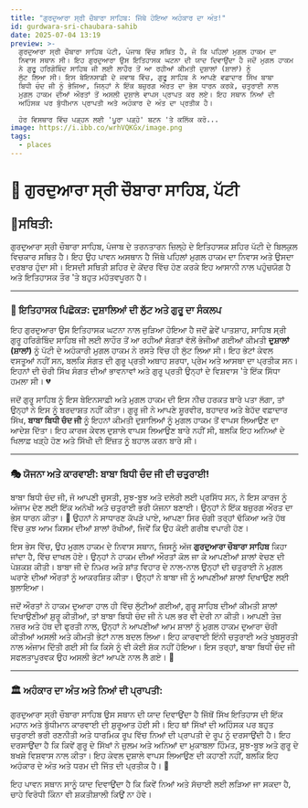 ```yaml
---
title: "ਗੁਰਦੁਆਰਾ ਸ੍ਰੀ ਚੌਬਾਰਾ ਸਾਹਿਬ: ਜਿੱਥੇ ਹੋਇਆ ਅਹੰਕਾਰ ਦਾ ਅੰਤ!"
id: gurdwara-sri-chaubara-sahib
date: 2025-07-04 13:19
preview: >-
  ਗੁਰਦੁਆਰਾ ਸ੍ਰੀ ਚੌਬਾਰਾ ਸਾਹਿਬ ਪੱਟੀ, ਪੰਜਾਬ ਵਿੱਚ ਸਥਿਤ ਹੈ, ਜੋ ਕਿ ਪਹਿਲਾਂ ਮੁਗਲ ਹਾਕਮ ਦਾ
  ਨਿਵਾਸ ਸਥਾਨ ਸੀ। ਇਹ ਗੁਰਦੁਆਰਾ ਉਸ ਇਤਿਹਾਸਕ ਘਟਨਾ ਦੀ ਯਾਦ ਦਿਵਾਉਂਦਾ ਹੈ ਜਦੋਂ ਮੁਗਲ ਹਾਕਮ
  ਨੇ ਗੁਰੂ ਹਰਿਗੋਬਿੰਦ ਸਾਹਿਬ ਜੀ ਲਈ ਲਾਹੌਰ ਤੋਂ ਆ ਰਹੀਆਂ ਕੀਮਤੀ ਦੁਸ਼ਾਲਾਂ (ਸ਼ਾਲਾਂ) ਨੂੰ
  ਲੁੱਟ ਲਿਆ ਸੀ। ਇਸ ਬੇਇਨਸਾਫ਼ੀ ਦੇ ਜਵਾਬ ਵਿੱਚ, ਗੁਰੂ ਸਾਹਿਬ ਨੇ ਆਪਣੇ ਵਫ਼ਾਦਾਰ ਸਿੱਖ ਬਾਬਾ
  ਬਿਧੀ ਚੰਦ ਜੀ ਨੂੰ ਭੇਜਿਆ, ਜਿਨ੍ਹਾਂ ਨੇ ਇੱਕ ਬਜ਼ੁਰਗ ਔਰਤ ਦਾ ਭੇਸ ਧਾਰਨ ਕਰਕੇ, ਚਤੁਰਾਈ ਨਾਲ
  ਮੁਗਲ ਹਾਕਮ ਦੀਆਂ ਔਰਤਾਂ ਤੋਂ ਅਸਲੀ ਦੁਸ਼ਾਲੇ ਵਾਪਸ ਪ੍ਰਾਪਤ ਕਰ ਲਏ। ਇਹ ਸਥਾਨ ਨਿਆਂ ਦੀ
  ਅਹਿੰਸਕ ਪਰ ਬੁੱਧੀਮਾਨ ਪ੍ਰਾਪਤੀ ਅਤੇ ਅਹੰਕਾਰ ਦੇ ਅੰਤ ਦਾ ਪ੍ਰਤੀਕ ਹੈ।

  ਹੋਰ ਵਿਸਥਾਰ ਵਿੱਚ ਪੜ੍ਹਨ ਲਈ 'ਪੂਰਾ ਪੜ੍ਹੋ' ਬਟਨ 'ਤੇ ਕਲਿੱਕ ਕਰੋ...
image: https://i.ibb.co/wrhVQKGx/image.png
tags:
  - places
---
```

# 🕍 ਗੁਰਦੁਆਰਾ ਸ੍ਰੀ ਚੌਬਾਰਾ ਸਾਹਿਬ, ਪੱਟੀ

## 📍ਸਥਿਤੀ:

ਗੁਰਦੁਆਰਾ ਸ੍ਰੀ ਚੌਬਾਰਾ ਸਾਹਿਬ, ਪੰਜਾਬ ਦੇ ਤਰਨਤਾਰਨ ਜ਼ਿਲ੍ਹੇ ਦੇ ਇਤਿਹਾਸਕ ਸ਼ਹਿਰ ਪੱਟੀ ਦੇ ਬਿਲਕੁਲ ਵਿਚਕਾਰ ਸਥਿਤ ਹੈ। ਇਹ ਉਹ ਪਾਵਨ ਅਸਥਾਨ ਹੈ ਜਿੱਥੇ ਪਹਿਲਾਂ ਮੁਗਲ ਹਾਕਮ ਦਾ ਨਿਵਾਸ ਅਤੇ ਉਸਦਾ ਦਰਬਾਰ ਹੁੰਦਾ ਸੀ। ਇਸਦੀ ਸਥਿਤੀ ਸ਼ਹਿਰ ਦੇ ਕੇਂਦਰ ਵਿੱਚ ਹੋਣ ਕਰਕੇ ਇਹ ਆਸਾਨੀ ਨਾਲ ਪਹੁੰਚਯੋਗ ਹੈ ਅਤੇ ਇਤਿਹਾਸਕ ਤੌਰ 'ਤੇ ਬਹੁਤ ਮਹੱਤਵਪੂਰਨ ਹੈ।

- - -

### 📜 ਇਤਿਹਾਸਕ ਪਿਛੋਕੜ: ਦੁਸ਼ਾਲਿਆਂ ਦੀ ਲੁੱਟ ਅਤੇ ਗੁਰੂ ਦਾ ਸੰਕਲਪ 

ਇਹ ਗੁਰਦੁਆਰਾ ਉਸ ਇਤਿਹਾਸਕ ਘਟਨਾ ਨਾਲ ਜੁੜਿਆ ਹੋਇਆ ਹੈ ਜਦੋਂ ਛੇਵੇਂ ਪਾਤਸ਼ਾਹ, ਸਾਹਿਬ ਸ੍ਰੀ ਗੁਰੂ ਹਰਿਗੋਬਿੰਦ ਸਾਹਿਬ ਜੀ ਲਈ ਲਾਹੌਰ ਤੋਂ ਆ ਰਹੀਆਂ ਸੰਗਤਾਂ ਵੱਲੋਂ ਭੇਜੀਆਂ ਗਈਆਂ ਕੀਮਤੀ **ਦੁਸ਼ਾਲਾਂ (ਸ਼ਾਲਾਂ)** ਨੂੰ ਪੱਟੀ ਦੇ ਅਹੰਕਾਰੀ ਮੁਗਲ ਹਾਕਮ ਨੇ ਰਸਤੇ ਵਿੱਚ ਹੀ ਲੁੱਟ ਲਿਆ ਸੀ। ਇਹ ਭੇਟਾਂ ਕੇਵਲ ਵਸਤੂਆਂ ਨਹੀਂ ਸਨ, ਬਲਕਿ ਸੰਗਤ ਦੀ ਗੁਰੂ ਪ੍ਰਤੀ ਅਥਾਹ ਸ਼ਰਧਾ, ਪ੍ਰੇਮ ਅਤੇ ਆਸਥਾ ਦਾ ਪ੍ਰਤੀਕ ਸਨ। ਇਹਨਾਂ ਦੀ ਚੋਰੀ ਸਿੱਖ ਸੰਗਤ ਦੀਆਂ ਭਾਵਨਾਵਾਂ ਅਤੇ ਗੁਰੂ ਪ੍ਰਤੀ ਉਨ੍ਹਾਂ ਦੇ ਵਿਸ਼ਵਾਸ 'ਤੇ ਇੱਕ ਸਿੱਧਾ ਹਮਲਾ ਸੀ। 💔

ਜਦੋਂ ਗੁਰੂ ਸਾਹਿਬ ਨੂੰ ਇਸ ਬੇਇਨਸਾਫ਼ੀ ਅਤੇ ਮੁਗਲ ਹਾਕਮ ਦੀ ਇਸ ਨੀਚ ਹਰਕਤ ਬਾਰੇ ਪਤਾ ਲੱਗਾ, ਤਾਂ ਉਨ੍ਹਾਂ ਨੇ ਇਸ ਨੂੰ ਬਰਦਾਸ਼ਤ ਨਹੀਂ ਕੀਤਾ। ਗੁਰੂ ਜੀ ਨੇ ਆਪਣੇ ਸ਼ੂਰਵੀਰ, ਬਹਾਦਰ ਅਤੇ ਬੇਹੱਦ ਵਫ਼ਾਦਾਰ ਸਿੱਖ, **ਬਾਬਾ ਬਿਧੀ ਚੰਦ ਜੀ** ਨੂੰ ਇਹਨਾਂ ਕੀਮਤੀ ਦੁਸ਼ਾਲਿਆਂ ਨੂੰ ਮੁਗਲ ਹਾਕਮ ਤੋਂ ਵਾਪਸ ਲਿਆਉਣ ਦਾ ਆਦੇਸ਼ ਦਿੱਤਾ। ਇਹ ਕਾਰਜ ਕੇਵਲ ਦੁਸ਼ਾਲੇ ਵਾਪਸ ਲਿਆਉਣ ਬਾਰੇ ਨਹੀਂ ਸੀ, ਬਲਕਿ ਇਹ ਅਨਿਆਂ ਦੇ ਖਿਲਾਫ਼ ਖੜ੍ਹੇ ਹੋਣ ਅਤੇ ਸਿੱਖੀ ਦੀ ਇੱਜ਼ਤ ਨੂੰ ਬਹਾਲ ਕਰਨ ਬਾਰੇ ਸੀ।

- - -

### 🎭 ਯੋਜਨਾ ਅਤੇ ਕਾਰਵਾਈ: ਬਾਬਾ ਬਿਧੀ ਚੰਦ ਜੀ ਦੀ ਚਤੁਰਾਈ!

 ਬਾਬਾ ਬਿਧੀ ਚੰਦ ਜੀ, ਜੋ ਆਪਣੀ ਚੁਸਤੀ, ਸੂਝ-ਬੂਝ ਅਤੇ ਦਲੇਰੀ ਲਈ ਪ੍ਰਸਿੱਧ ਸਨ, ਨੇ ਇਸ ਕਾਰਜ ਨੂੰ ਅੰਜਾਮ ਦੇਣ ਲਈ ਇੱਕ ਅਨੋਖੀ ਅਤੇ ਚਤੁਰਾਈ ਭਰੀ ਯੋਜਨਾ ਬਣਾਈ। ਉਨ੍ਹਾਂ ਨੇ ਇੱਕ ਬਜ਼ੁਰਗ ਔਰਤ ਦਾ ਭੇਸ ਧਾਰਨ ਕੀਤਾ। 👵 ਉਹਨਾਂ ਨੇ ਸਾਧਾਰਣ ਕੱਪੜੇ ਪਾਏ, ਆਪਣਾ ਸਿਰ ਚੰਗੀ ਤਰ੍ਹਾਂ ਢੱਕਿਆ ਅਤੇ ਹੱਥ ਵਿੱਚ ਕੁਝ ਆਮ ਕਿਸਮ ਦੀਆਂ ਸ਼ਾਲਾਂ ਰੱਖੀਆਂ, ਜਿਵੇਂ ਕਿ ਉਹ ਕੋਈ ਗਰੀਬ ਵਪਾਰੀ ਹੋਣ।

ਇਸ ਭੇਸ ਵਿੱਚ, ਉਹ ਮੁਗਲ ਹਾਕਮ ਦੇ ਨਿਵਾਸ ਸਥਾਨ, ਜਿਸਨੂੰ ਅੱਜ **ਗੁਰਦੁਆਰਾ ਚੌਬਾਰਾ ਸਾਹਿਬ** ਕਿਹਾ ਜਾਂਦਾ ਹੈ, ਵਿੱਚ ਦਾਖਲ ਹੋਏ। ਉਨ੍ਹਾਂ ਨੇ ਹਾਕਮ ਦੀਆਂ ਔਰਤਾਂ ਕੋਲ ਜਾ ਕੇ ਆਪਣੀਆਂ ਸ਼ਾਲਾਂ ਵੇਚਣ ਦੀ ਪੇਸ਼ਕਸ਼ ਕੀਤੀ। ਬਾਬਾ ਜੀ ਦੇ ਨਿਮਰ ਅਤੇ ਸ਼ਾਂਤ ਵਿਹਾਰ ਦੇ ਨਾਲ-ਨਾਲ ਉਨ੍ਹਾਂ ਦੀ ਚਤੁਰਾਈ ਨੇ ਮੁਗਲ ਘਰਾਣੇ ਦੀਆਂ ਔਰਤਾਂ ਨੂੰ ਆਕਰਸ਼ਿਤ ਕੀਤਾ। ਉਨ੍ਹਾਂ ਨੇ ਬਾਬਾ ਜੀ ਨੂੰ ਆਪਣੀਆਂ ਸ਼ਾਲਾਂ ਦਿਖਾਉਣ ਲਈ ਬੁਲਾਇਆ।

ਜਦੋਂ ਔਰਤਾਂ ਨੇ ਹਾਕਮ ਦੁਆਰਾ ਹਾਲ ਹੀ ਵਿੱਚ ਲੁੱਟੀਆਂ ਗਈਆਂ, ਗੁਰੂ ਸਾਹਿਬ ਦੀਆਂ ਕੀਮਤੀ ਸ਼ਾਲਾਂ ਦਿਖਾਉਣੀਆਂ ਸ਼ੁਰੂ ਕੀਤੀਆਂ, ਤਾਂ ਬਾਬਾ ਬਿਧੀ ਚੰਦ ਜੀ ਨੇ ਪਲ ਭਰ ਵੀ ਦੇਰੀ ਨਾ ਕੀਤੀ। ਆਪਣੀ ਤੇਜ਼ ਨਜ਼ਰ ਅਤੇ ਹੱਥ ਦੀ ਫੁਰਤੀ ਨਾਲ, ਉਨ੍ਹਾਂ ਨੇ ਆਪਣੀਆਂ ਆਮ ਸ਼ਾਲਾਂ ਨੂੰ ਮੁਗਲ ਹਾਕਮ ਦੁਆਰਾ ਚੋਰੀ ਕੀਤੀਆਂ ਅਸਲੀ ਅਤੇ ਕੀਮਤੀ ਭੇਟਾਂ ਨਾਲ ਬਦਲ ਲਿਆ। ਇਹ ਕਾਰਵਾਈ ਇੰਨੀ ਚਤੁਰਾਈ ਅਤੇ ਖੂਬਸੂਰਤੀ ਨਾਲ ਅੰਜਾਮ ਦਿੱਤੀ ਗਈ ਸੀ ਕਿ ਕਿਸੇ ਨੂੰ ਵੀ ਕੋਈ ਸ਼ੱਕ ਨਹੀਂ ਹੋਇਆ। ਇਸ ਤਰ੍ਹਾਂ, ਬਾਬਾ ਬਿਧੀ ਚੰਦ ਜੀ ਸਫਲਤਾਪੂਰਵਕ ਉਹ ਅਸਲੀ ਭੇਟਾਂ ਆਪਣੇ ਨਾਲ ਲੈ ਗਏ। 👏

- - -

### 🏛️ ਅਹੰਕਾਰ ਦਾ ਅੰਤ ਅਤੇ ਨਿਆਂ ਦੀ ਪ੍ਰਾਪਤੀ:

ਗੁਰਦੁਆਰਾ ਸ੍ਰੀ ਚੌਬਾਰਾ ਸਾਹਿਬ ਉਸ ਸਥਾਨ ਦੀ ਯਾਦ ਦਿਵਾਉਂਦਾ ਹੈ ਜਿੱਥੋਂ ਸਿੱਖ ਇਤਿਹਾਸ ਦੀ ਇੱਕ ਮਹਾਨ ਅਤੇ ਬੁੱਧੀਮਾਨ ਕਾਰਵਾਈ ਦੀ ਸ਼ੁਰੂਆਤ ਹੋਈ ਸੀ। ਇਹ ਥਾਂ ਸਿੱਖਾਂ ਦੀ ਅਹਿੰਸਕ ਪਰ ਬਹੁਤ ਚਤੁਰਾਈ ਭਰੀ ਰਣਨੀਤੀ ਅਤੇ ਧਾਰਮਿਕ ਰੂਪ ਵਿੱਚ ਨਿਆਂ ਦੀ ਪ੍ਰਾਪਤੀ ਦੇ ਰੂਪ ਨੂੰ ਦਰਸਾਉਂਦੀ ਹੈ। ਇਹ ਦਰਸਾਉਂਦਾ ਹੈ ਕਿ ਕਿਵੇਂ ਗੁਰੂ ਦੇ ਸਿੱਖਾਂ ਨੇ ਜ਼ੁਲਮ ਅਤੇ ਅਨਿਆਂ ਦਾ ਮੁਕਾਬਲਾ ਹਿੰਮਤ, ਸੂਝ-ਬੂਝ ਅਤੇ ਗੁਰੂ ਦੇ ਬਖਸ਼ੇ ਵਿਸ਼ਵਾਸ ਨਾਲ ਕੀਤਾ। ਇਹ ਕੇਵਲ ਦੁਸ਼ਾਲੇ ਵਾਪਸ ਲਿਆਉਣ ਦੀ ਕਹਾਣੀ ਨਹੀਂ, ਬਲਕਿ ਇਹ ਅਹੰਕਾਰ ਦੇ ਅੰਤ ਅਤੇ ਧਰਮ ਦੀ ਜਿੱਤ ਦੀ ਪ੍ਰਤੀਕ ਹੈ। 🌟

ਇਹ ਪਾਵਨ ਸਥਾਨ ਸਾਨੂੰ ਯਾਦ ਦਿਵਾਉਂਦਾ ਹੈ ਕਿ ਕਿਵੇਂ ਨਿਆਂ ਅਤੇ ਸੱਚਾਈ ਲਈ ਲੜਿਆ ਜਾ ਸਕਦਾ ਹੈ, ਚਾਹੇ ਵਿਰੋਧੀ ਕਿੰਨਾ ਵੀ ਸ਼ਕਤੀਸ਼ਾਲੀ ਕਿਉਂ ਨਾ ਹੋਵੇ।
